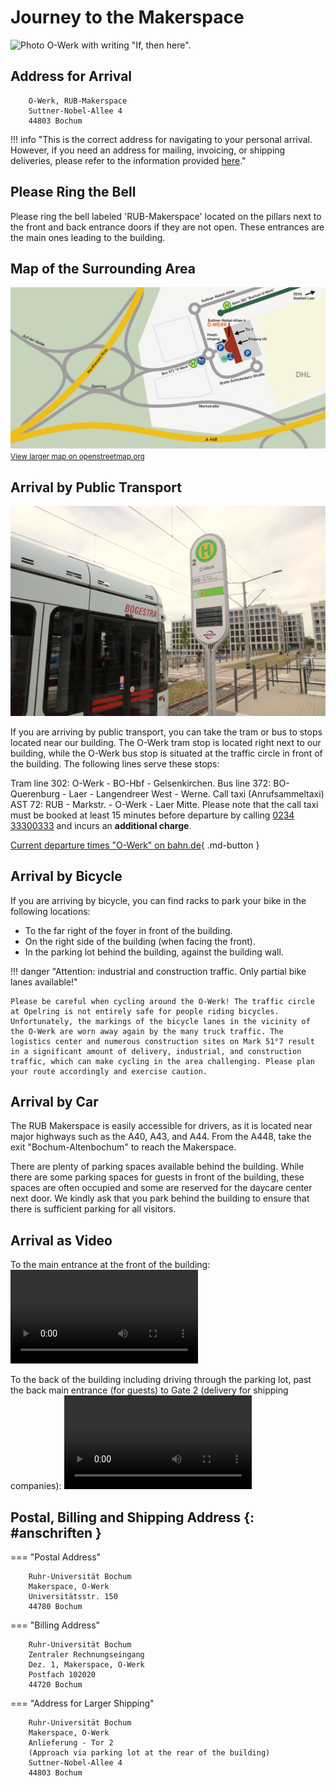# Journey to the Makerspace

![Photo O-Werk with writing "If, then here".](https://www.worldfactory.de/fileadmin/_processed_/4/9/csm_RUB-Slider-finanzierung_32373e1bdc.jpg)

## Address for Arrival

        O-Werk, RUB-Makerspace  
        Suttner-Nobel-Allee 4  
        44803 Bochum  

!!! info "This is the correct address for navigating to your personal arrival. However, if you need an address for mailing, invoicing, or shipping deliveries, please refer to the information provided [here](#anschriften)."

## Please Ring the Bell

Please ring the bell labeled 'RUB-Makerspace' located on the pillars next to the front and back entrance doors if they are not open. These entrances are the main ones leading to the building.

## Map of the Surrounding Area

![Map O-Werk and surroundings](medien/anreise-makerspace.jpg)
<small><a href="https://www.openstreetmap.org/#map=19/51.46539/7.25983">View larger map on openstreetmap.org</a></small>

## Arrival by Public Transport  

![@RUB-Makerspace: Bahn (CC BY-SA 4.0)](medien/RUB-Makerspace_Bahn_CC-BY-SA-40.jpg)

If you are arriving by public transport, you can take the tram or bus to stops located near our building. The O-Werk tram stop is located right next to our building, while the O-Werk bus stop is situated at the traffic circle in front of the building. The following lines serve these stops:

Tram line 302: O-Werk - BO-Hbf - Gelsenkirchen.
Bus line 372: BO-Querenburg - Laer - Langendreer West - Werne.
Call taxi (Anrufsammeltaxi) AST 72: RUB - Markstr. - O-Werk - Laer Mitte.
Please note that the call taxi must be booked at least 15 minutes before departure by calling [0234 33300333](tel:+4923433300333) and incurs an **additional charge**.

[Current departure times "O-Werk" on bahn.de](https://reiseauskunft.bahn.de/bin/bhftafel.exe/dn?ld=4329&country=DEU&protocol=https:&rt=1&input=O-Werk,%20Bochum%23375967&boardType=dep&time=actual&productsFilter=1111111111&start=yes&){ .md-button }


## Arrival by Bicycle

If you are arriving by bicycle, you can find racks to park your bike in the following locations:

- To the far right of the foyer in front of the building.
- On the right side of the building (when facing the front).
- In the parking lot behind the building, against the building wall.

!!! danger "Attention: industrial and construction traffic. Only partial bike lanes available!"

    Please be careful when cycling around the O-Werk! The traffic circle at Opelring is not entirely safe for people riding bicycles. Unfortunately, the markings of the bicycle lanes in the vicinity of the O-Werk are worn away again by the many truck traffic. The logistics center and numerous construction sites on Mark 51°7 result in a significant amount of delivery, industrial, and construction traffic, which can make cycling in the area challenging. Please plan your route accordingly and exercise caution.

## Arrival by Car

The RUB Makerspace is easily accessible for drivers, as it is located near major highways such as the A40, A43, and A44. From the A448, take the exit "Bochum-Altenbochum" to reach the Makerspace.

There are plenty of parking spaces available behind the building. While there are some parking spaces for guests in front of the building, these spaces are often occupied and some are reserved for the daycare center next door. We kindly ask that you park behind the building to ensure that there is sufficient parking for all visitors.

## Arrival as Video

To the main entrance at the front of the building: ![type:video](https://git.noc.ruhr-uni-bochum.de/makerspace/website/-/raw/main/docs/medien/RUB_Anreise-OWK-Vorne.mp4)

To the back of the building including driving through the parking lot, past the back main entrance (for guests) to Gate 2 (delivery for shipping companies): ![type:video](https://git.noc.ruhr-uni-bochum.de/makerspace/website/-/raw/main/docs/medien/RUB_Anreise-OWK-Hinten.mp4)

## Postal, Billing and Shipping Address {: #anschriften }

=== "Postal Address"

        Ruhr-Universität Bochum  
        Makerspace, O-Werk  
        Universitätsstr. 150  
        44780 Bochum

=== "Billing Address"

        Ruhr-Universität Bochum  
        Zentraler Rechnungseingang  
        Dez. 1, Makerspace, O-Werk  
        Postfach 102020  
        44720 Bochum 

=== "Address for Larger Shipping"

        Ruhr-Universität Bochum  
        Makerspace, O-Werk  
        Anlieferung - Tor 2  
        (Approach via parking lot at the rear of the building) 
        Suttner-Nobel-Allee 4  
        44803 Bochum 
